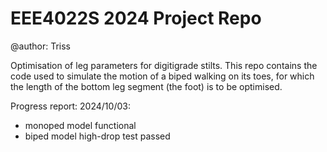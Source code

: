 # EEE4022S 2024 Project Repo
@author: Triss

Optimisation of leg parameters for digitigrade stilts. This repo contains the code used to simulate the motion of a biped walking on its toes, for which the length of the bottom leg segment (the foot) is to be optimised.

Progress report:
2024/10/03:
- monoped model functional
- biped model high-drop test passed
